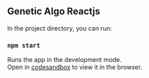 
## Genetic Algo Reactjs

In the project directory, you can run:

### `npm start`

Runs the app in the development mode.<br>
Open in [codesandbox](https://codesandbox.io/s/github/DevPrasan1/genetic-algo-reactjs) to view it in the browser.
